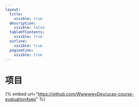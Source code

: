 ```yaml
---
layout:
  title:
    visible: true
  description:
    visible: false
  tableOfContents:
    visible: true
  outline:
    visible: true
  pagination:
    visible: true
---
```


# 项目

{% embed url="https://github.com/WwwwwyDev/ucas-course-evaluation4sep" %}
